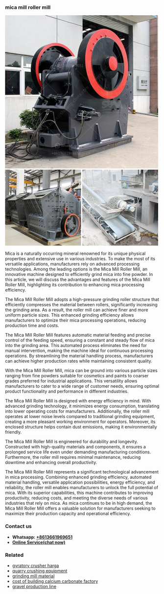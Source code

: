 <h3>mica mill roller mill</h3><img src='1704856776.jpg' alt=''><p>Mica is a naturally occurring mineral renowned for its unique physical properties and extensive use in various industries. To make the most of its versatile applications, manufacturers rely on advanced processing technologies. Among the leading options is the Mica Mill Roller Mill, an innovative machine designed to efficiently grind mica into fine powder. In this article, we will discuss the advantages and features of the Mica Mill Roller Mill, highlighting its contribution to enhancing mica processing efficiency.</p><p>The Mica Mill Roller Mill adopts a high-pressure grinding roller structure that efficiently compresses the material between rollers, significantly increasing the grinding area. As a result, the roller mill can achieve finer and more uniform particle sizes. This enhanced grinding efficiency allows manufacturers to optimize their mica processing operations, reducing production time and costs.</p><p>The Mica Mill Roller Mill features automatic material feeding and precise control of the feeding speed, ensuring a constant and steady flow of mica into the grinding area. This automated process eliminates the need for manual intervention, making the machine ideal for continuous processing operations. By streamlining the material handling process, manufacturers can achieve higher production rates while maintaining consistent quality.</p><p>With the Mica Mill Roller Mill, mica can be ground into various particle sizes ranging from fine powders suitable for cosmetics and paints to coarser grades preferred for industrial applications. This versatility allows manufacturers to cater to a wide range of customer needs, ensuring optimal product functionality and performance in different industries.</p><p>The Mica Mill Roller Mill is designed with energy efficiency in mind. With advanced grinding technology, it minimizes energy consumption, translating into lower operating costs for manufacturers. Additionally, the roller mill operates at lower noise levels compared to traditional grinding equipment, creating a more pleasant working environment for operators. Moreover, its enclosed structure helps contain dust emissions, making it environmentally friendly.</p><p>The Mica Mill Roller Mill is engineered for durability and longevity. Constructed with high-quality materials and components, it ensures a prolonged service life even under demanding manufacturing conditions. Furthermore, the roller mill requires minimal maintenance, reducing downtime and enhancing overall productivity.</p><p>The Mica Mill Roller Mill represents a significant technological advancement in mica processing. Combining enhanced grinding efficiency, automated material handling, versatile application possibilities, energy efficiency, and reliability, the roller mill enables manufacturers to unlock the full potential of mica. With its superior capabilities, this machine contributes to improving productivity, reducing costs, and meeting the diverse needs of various industries that rely on mica. As mica continues to be in high demand, the Mica Mill Roller Mill offers a valuable solution for manufacturers seeking to maximize their production capacity and operational efficiency.</p><h3>Contact us</h3><ul><li><strong>Whatsapp:&nbsp;<a href="https://wa.me/8613661969651">+8613661969651</a></strong></li><li><a href="https://swt.shibang-china.com/?git&amp;zhl&amp;mica mill roller mill"><strong>Online Service(chat now)</strong></a></li></ul><h3>Related</h3><ul><li><a href='gyratory crusher harga.md'>gyratory crusher harga</a></li><li><a href='quarry crushing equipment.md'>quarry crushing equipment</a></li><li><a href='grinding mill material.md'>grinding mill material</a></li><li><a href='cost of building calcium carbonate factory.md'>cost of building calcium carbonate factory</a></li><li><a href='gravel production line.md'>gravel production line</a></li></ul>